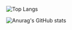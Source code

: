 ![Top Langs](https://github-readme-stats.vercel.app/api/top-langs/?username=ByAlperenS&langs_count=8)


![Anurag's GitHub stats](https://github-readme-stats.vercel.app/api?username=ByAlperenS&show_icons=true&theme=buefy)
